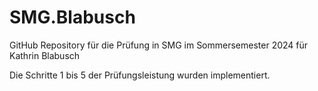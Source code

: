 # SMG.Blabusch
GitHub Repository für die Prüfung in SMG im Sommersemester 2024 für Kathrin Blabusch

Die Schritte 1 bis 5 der Prüfungsleistung wurden implementiert.

